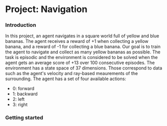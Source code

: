 # Project: Navigation

### Introduction
In this project, an agent navigates in a square world full of yellow and blue bananas. The agent receives a reward of +1 when collecting a yellow banana, and a reward of -1 for collecting a blue banana. Our goal is to train the agent to navigate and collect as many yellow bananas as possible. The task is episodic and the environment is considered to be solved when the agent gets an average score of +13 over 100 consecutive episodes. The environment has a state space of 37 dimensions. Those correspond to data such as the agent's velocity and ray-based meaurements of the surrounding. The agent has a set of four available actions:

* 0: forward
* 1: backward
* 2: left
* 3: right

### Getting started
